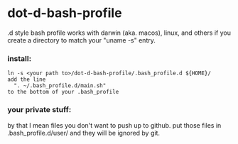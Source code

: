 # dot-d-bash-profile
.d style bash profile works with darwin (aka. macos), linux, and others if you create a directory to match your "uname -s" entry.

### install:
```
ln -s <your path to>/dot-d-bash-profile/.bash_profile.d ${HOME}/
add the line
  ". ~/.bash_profile.d/main.sh"
to the bottom of your .bash_profile
```
### your private stuff:
by that I mean files you don't want to push up to github.  put those files in .bash_profile.d/user/ and they will be ignored by git.
